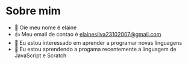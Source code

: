 # Sobre mim

- 👋 Oie meu nome é elaine
- 👍 Meu email de contao é elainesilva23102007@gmail.com
- 👀 Eu estou interessado em aprender a programar novas linguagens
- 🌱 Eu estou aprendendo a progama recentemente a linguagem de JavaScript e Scratch


